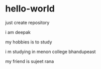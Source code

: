 # hello-world
just create repository

i am deepak

my hobbies is to study

i m studying in menon college bhandupeast

my friend is sujeet rana
